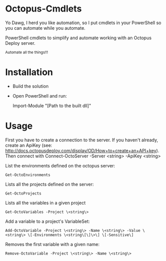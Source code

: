 Octopus-Cmdlets
===============

Yo Dawg, I herd you like automation, so I put cmdlets in your PowerShell so you can automate while you automate.

PowerShell cmdlets to simplify and automate working with an Octopus Deploy server.

<sub>Automate all the things!!!<sub>

Installation
============
* Build the solution
* Open PowerShell and run:

    Import-Module "[Path to the built dll]"

Usage
=====
First you have to create a connection to the server. If you haven't already, create an ApiKey 
(see: http://docs.octopusdeploy.com/display/OD/How+to+create+an+API+key). Then connect with
  Connect-OctoServer -Server \<string\> -ApiKey \<string\>

List the environments defined on the octopus server:

    Get-OctoEnvironments

Lists all the projects defined on the server:

    Get-OctoProjects

Lists all the variables in a given project

    Get-OctoVariables -Project \<string\>

Add a variable to a project's VariableSet:

    Add-OctoVariable -Project \<string\> -Name \<string\> -Value \<string\> \[-Environments \<string\[\]\>\] \[-Sensitive\]

Removes the first variable with a given name:

    Remove-OctoVariable -Project \<string\> -Name \<string\>


